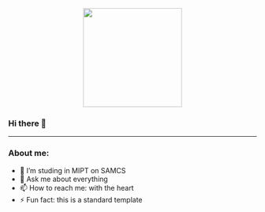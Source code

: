 <div id="header" align="center">
    <img src="https://media.giphy.com/media/3oKIPnAiaMCws8nOsE/giphy.gif" width="200"/>
</div>

### Hi there 👋

---

### About me:

- 🔭 I’m studing in MIPT on SAMCS
- 💬 Ask me about everything
- 📫 How to reach me: with the heart
- ⚡ Fun fact: this is a standard template
